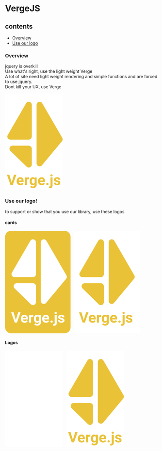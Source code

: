 # VergeJS

## contents
 - <a href = "#overview"> Overview </a>
 - <a href = "#logo"> Use our logo </a>

<h3 id = "overview">Overview</h3>

jquery is overkill <br>
Use what's right, use the light weight Verge <br>
A lot of site need light weight rendering and simple functions and are forced to use jquery. <br>
Dont kill your UX, use Verge

 ![logo](https://github.com/VatsaDev/VergeJS/blob/main/logo%20(2).svg "logo")

<h3 id = "Logo">Use our logo!</h3>
to support or show that you use our library, use these logos <br>

#### cards
![card 1](https://github.com/VatsaDev/VergeJS/blob/main/Card.svg "Card theme 1") &nbsp; 
![card 2](https://github.com/VatsaDev/VergeJS/blob/main/Card-2.svg "Card theme 2")

#### Logos
![logo 1](https://github.com/VatsaDev/VergeJS/blob/main/logo%20(1).svg "logo 1") &nbsp; 
![logo 2](https://github.com/VatsaDev/VergeJS/blob/main/logo%20(2).svg "logo 2")
